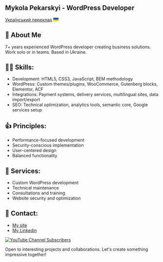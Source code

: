 ## Mykola Pekarskyi - WordPress Developer

[Український переклад](https://github.com/pekarskyi/pekarskyi/blob/master/README_UA.md) <img src="https://github.com/pekarskyi/assets/raw/master/flags/ua.svg" width="17">

## :wave: About Me
7+ years experienced WordPress developer creating business solutions. Work solo or in teams. Based in Ukraine.

## :man_technologist: Skills:

- Development: HTML5, CSS3, JavaScript, BEM methodology
- WordPress: Custom themes/plugins, WooCommerce, Gutenberg blocks, Elementor, ACF
- Integrations: Payment systems, delivery services, multilingual sites, data import/export
- SEO: Technical optimization, analytics tools, semantic core, Google services setup

## :thumbsup: Principles:

- Performance-focused development
- Security-conscious implementation
- User-centered design
- Balanced functionality

## :briefcase: Services:

- Custom WordPress development
- Technical maintenance
- Consultations and training
- Website security and optimization

##  :link: Contact:
- [My site](https://inwebpress.com/contacts/)
- [My Linkedin](https://www.linkedin.com/in/mykola-pekarskyi/)

[![YouTube Channel Subscribers](https://img.shields.io/youtube/channel/subscribers/UC9ZEeT6WrGupgza9KXpazyA)](https://www.youtube.com/@inwebpress/videos)

Open to interesting projects and collaborations. Let's create something impressive together!
